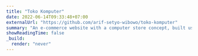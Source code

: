 ```yaml
---
title: "Toko Komputer"
date: 2022-06-14T09:33:48+07:00
externalUrl: "https://github.com/arif-setyo-wibowo/toko-komputer"
summary: "An e-commerce website with a computer store concept, built using the Laravel framework."
showReadingTime: false
_build:
  render: "never"
---
```

